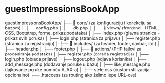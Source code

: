 # guestImpressionsBookApp
guestImpressionsBookApp/
├── 📂 core/ (za konfiguraciju i konekciju sa bazom)
│ ├── config.php
│ ├── db.php
│
├── 📂 views/ (frontend - HTML, CSS, Bootstrap, forme, prikaz podataka)
│ ├── index.php (glavna stranica - prikaz svih poruka)
│ ├── login.php (stranica za prijavu)
│ ├── register.php (stranica za registraciju)
│
├── 📂 includes/ (za header, footer, navbar, itd.)
│ ├── header.php
│ ├── footer.php
│
├── 📂 actions/ (PHP fajlovi za procesiranje podataka)
│ ├── register.php (obrada registracije)
│ ├── login.php (obrada prijave)
│ ├── logout.php (odjava korisnika)
│ ├── add_message.php (dodavanje poruke u bazu)
│ ├── like_message.php (lajkovanje poruke pomoću AJAX-a)
│
├── style.css (custom stilizacija - opcionalno)
├── .htaccess (za routing ako želimo lepe URL-ove)
